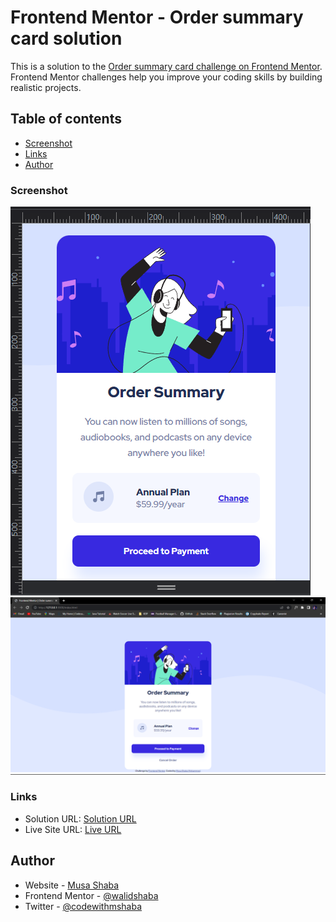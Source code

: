 # Frontend Mentor - Order summary card solution

This is a solution to the [Order summary card challenge on Frontend Mentor](https://www.frontendmentor.io/challenges/order-summary-component-QlPmajDUj). Frontend Mentor challenges help you improve your coding skills by building realistic projects.

## Table of contents

- [Screenshot](#screenshot)
- [Links](#links)
- [Author](#author)

### Screenshot

![Mobile View](./screenshot/Mobile.png)
![Desktop View](./screenshot/Desktop.png)

### Links

- Solution URL: [Solution URL](https://github.com/walidshaba/order-summary-component.git)
- Live Site URL: [Live URL](https://order-summary-component-six-ebon.vercel.app/)

## Author

- Website - [Musa Shaba](https://musashaba-1490d.web.app/)
- Frontend Mentor - [@walidshaba](https://www.frontendmentor.io/profile/walidshaba)
- Twitter - [@codewithmshaba](https://twitter.com/codewithmshaba)
